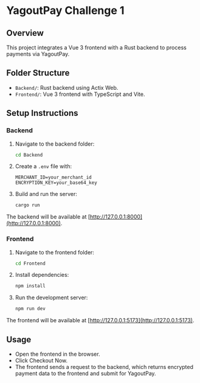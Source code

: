 # YagoutPay Challenge 1

## Overview
This project integrates a Vue 3 frontend with a Rust backend to process payments via YagoutPay.

## Folder Structure
- `Backend/`: Rust backend using Actix Web.
- `Frontend/`: Vue 3 frontend with TypeScript and Vite.

## Setup Instructions

### Backend
1. Navigate to the backend folder:
   ```bash
   cd Backend
   ```
2. Create a `.env` file with:
   ```env
   MERCHANT_ID=your_merchant_id
   ENCRYPTION_KEY=your_base64_key
   ```
3. Build and run the server:
   ```bash
   cargo run
   ```
The backend will be available at [http://127.0.0.1:8000](http://127.0.0.1:8000).

### Frontend
1. Navigate to the frontend folder:
   ```bash
   cd Frontend
   ```
2. Install dependencies:
   ```bash
   npm install
   ```
3. Run the development server:
   ```bash
   npm run dev
   ```
The frontend will be available at [http://127.0.0.1:5173](http://127.0.0.1:5173).

## Usage
- Open the frontend in the browser.
- Click Checkout Now.
- The frontend sends a request to the backend, which returns encrypted payment data to the frontend and submit for YagoutPay.
